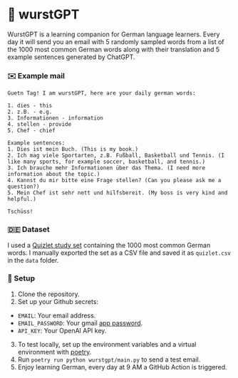 # 🌭 wurstGPT

WurstGPT is a learning companion for German language learners. Every day it will send you an email with 5 randomly sampled words from a list of the 1000 most common German words along with their translation and 5 example sentences generated by ChatGPT.

### ✉️ Example mail

```
Guetn Tag! I am wurstGPT, here are your daily german words:

1. dies - this
2. z.B. - e.g.
3. Informationen - information
4. stellen - provide
5. Chef - chief

Example sentences:
1. Dies ist mein Buch. (This is my book.)
2. Ich mag viele Sportarten, z.B. Fußball, Basketball und Tennis. (I like many sports, for example soccer, basketball, and tennis.)
3. Ich brauche mehr Informationen über das Thema. (I need more information about the topic.)
4. Kannst du mir bitte eine Frage stellen? (Can you please ask me a question?)
5. Mein Chef ist sehr nett und hilfsbereit. (My boss is very kind and helpful.)

Tschüss!
```

### 🇩🇪 Dataset

I used a [Quizlet study set](https://quizlet.com/28209380/top-10000-german-words-by-frequency-1-1000-flash-cards/) containing the 1000 most common German words. I manually exported the set as a CSV file and saved it as `quizlet.csv` in the `data` folder.

### 🔧 Setup

1. Clone the repository.
2. Set up your Github secrets:
 - `EMAIL`: Your email address.
 - `EMAIL_PASSWORD`: Your gmail [app password](https://support.google.com/accounts/answer/185833?hl=en).
 - `API_KEY`: Your OpenAI API key.
3. To test locally, set up the environment variables and a virtual environment with [poetry](https://python-poetry.org/).
4. Run `poetry run python wurstgpt/main.py` to send a test email.
5. Enjoy learning German, every day at 9 AM a GitHub Action is triggered.
